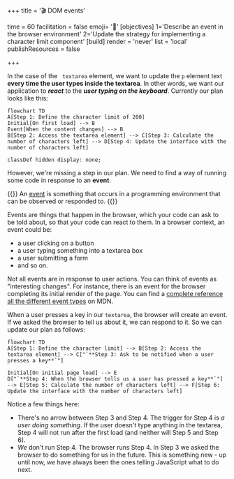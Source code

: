 +++
title = '🎬 DOM events'

time = 60
facilitation = false
emoji= '🧩'
[objectives]
    1='Describe an event in the browser environment'
    2='Update the strategy for implementing a character limit component'
[build]
  render = 'never'
  list = 'local'
  publishResources = false

+++

In the case of the ` textarea` element, we want to update the `p` element text **every time the user types inside the textarea**. In other words, we want our application to **_react_** to the **_user typing on the keyboard_**. Currently our plan looks like this:

```mermaid
flowchart TD
A[Step 1: Define the character limit of 200]
Initial[On first load] --> B
Event[When the content changes] --> B
B[Step 2: Access the textarea element] --> C[Step 3: Calculate the number of characters left] --> D[Step 4: Update the interface with the number of characters left]

classDef hidden display: none;
```

However, we're missing a step in our plan. We need to find a way of running some code in response to an **event**.

{{<note type="definition" title="Definition: events">}}
An [event](https://developer.mozilla.org/en-US/docs/Learn/JavaScript/Building_blocks/Events) is something that occurs in a programming environment that can be observed or responded to.
{{</note>}}

Events are things that happen in the browser, which your code can ask to be told about, so that your code can react to them. In a browser context, an event could be:
- a user clicking on a button
- a user typing something into a textarea box
- a user submitting a form
- and so on.

Not all events are in response to user actions. You can think of events as "interesting changes". For instance, there is an event for the browser completing its initial render of the page. You can find a [complete reference all the different event types](https://developer.mozilla.org/en-US/docs/Web/Events) on MDN.

When a user presses a key in our `textarea`, the browser will create an event. If we asked the browser to tell us about it, we can respond to it. So we can update our plan as follows:

```mermaid
flowchart TD
A[Step 1: Define the character limit] --> B[Step 2: Access the textarea element] --> C["`**Step 3: Ask to be notified when a user presses a key**`"]

Initial[On initial page load] --> E
D["`**Step 4: When the browser tells us a user has pressed a key**`"] --> E[Step 5: Calculate the number of characters left] --> F[Step 6: Update the interface with the number of characters left]
```

Notice a few things here:

- There's no arrow between Step 3 and Step 4. The trigger for Step 4 is _a user doing something_. If the user doesn't type anything in the textarea, Step 4 will not run after the first load (and neither will Step 5 and Step 6).
- _We_ don't run Step 4. The browser runs Step 4. In Step 3 we asked the browser to do something for us in the future. This is something new - up until now, _we_ have always been the ones telling JavaScript what to do next.
